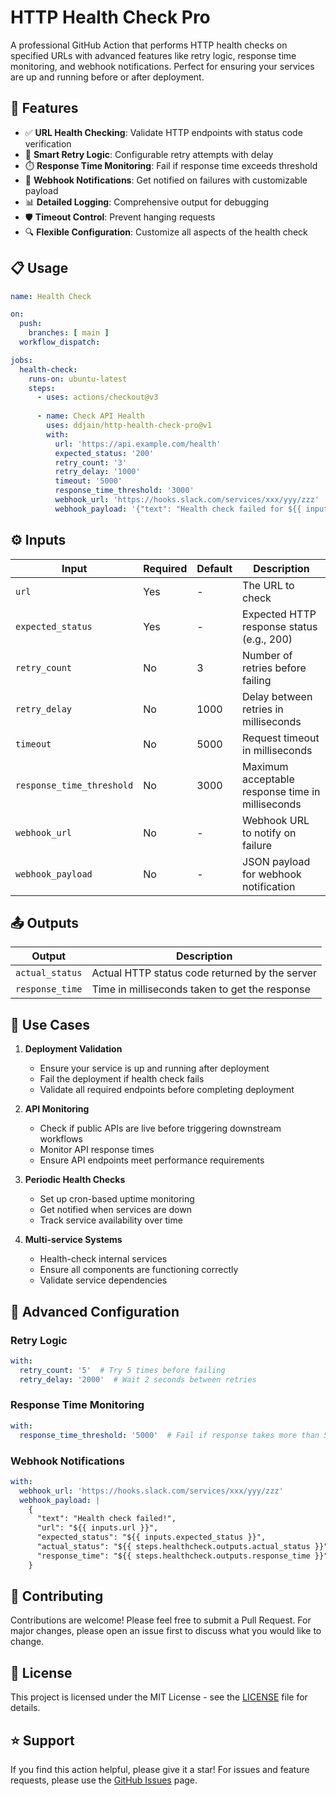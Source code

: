 # HTTP Health Check Pro

A professional GitHub Action that performs HTTP health checks on specified URLs with advanced features like retry logic, response time monitoring, and webhook notifications. Perfect for ensuring your services are up and running before or after deployment.

## 🚀 Features

- ✅ **URL Health Checking**: Validate HTTP endpoints with status code verification
- 🔄 **Smart Retry Logic**: Configurable retry attempts with delay
- ⏱️ **Response Time Monitoring**: Fail if response time exceeds threshold
- 🔔 **Webhook Notifications**: Get notified on failures with customizable payload
- 📊 **Detailed Logging**: Comprehensive output for debugging
- 🛡️ **Timeout Control**: Prevent hanging requests
- 🔍 **Flexible Configuration**: Customize all aspects of the health check

## 📋 Usage

```yaml
name: Health Check

on:
  push:
    branches: [ main ]
  workflow_dispatch:

jobs:
  health-check:
    runs-on: ubuntu-latest
    steps:
      - uses: actions/checkout@v3
      
      - name: Check API Health
        uses: ddjain/http-health-check-pro@v1
        with:
          url: 'https://api.example.com/health'
          expected_status: '200'
          retry_count: '3'
          retry_delay: '1000'
          timeout: '5000'
          response_time_threshold: '3000'
          webhook_url: 'https://hooks.slack.com/services/xxx/yyy/zzz'
          webhook_payload: '{"text": "Health check failed for ${{ inputs.url }}"}'
```

## ⚙️ Inputs

| Input | Required | Default | Description |
|-------|----------|---------|-------------|
| `url` | Yes | - | The URL to check |
| `expected_status` | Yes | - | Expected HTTP response status (e.g., 200) |
| `retry_count` | No | 3 | Number of retries before failing |
| `retry_delay` | No | 1000 | Delay between retries in milliseconds |
| `timeout` | No | 5000 | Request timeout in milliseconds |
| `response_time_threshold` | No | 3000 | Maximum acceptable response time in milliseconds |
| `webhook_url` | No | - | Webhook URL to notify on failure |
| `webhook_payload` | No | - | JSON payload for webhook notification |

## 📤 Outputs

| Output | Description |
|--------|-------------|
| `actual_status` | Actual HTTP status code returned by the server |
| `response_time` | Time in milliseconds taken to get the response |

## 🎯 Use Cases

1. **Deployment Validation**
   - Ensure your service is up and running after deployment
   - Fail the deployment if health check fails
   - Validate all required endpoints before completing deployment

2. **API Monitoring**
   - Check if public APIs are live before triggering downstream workflows
   - Monitor API response times
   - Ensure API endpoints meet performance requirements

3. **Periodic Health Checks**
   - Set up cron-based uptime monitoring
   - Get notified when services are down
   - Track service availability over time

4. **Multi-service Systems**
   - Health-check internal services
   - Ensure all components are functioning correctly
   - Validate service dependencies

## 🔧 Advanced Configuration

### Retry Logic
```yaml
with:
  retry_count: '5'  # Try 5 times before failing
  retry_delay: '2000'  # Wait 2 seconds between retries
```

### Response Time Monitoring
```yaml
with:
  response_time_threshold: '5000'  # Fail if response takes more than 5 seconds
```

### Webhook Notifications
```yaml
with:
  webhook_url: 'https://hooks.slack.com/services/xxx/yyy/zzz'
  webhook_payload: |
    {
      "text": "Health check failed!",
      "url": "${{ inputs.url }}",
      "expected_status": "${{ inputs.expected_status }}",
      "actual_status": "${{ steps.healthcheck.outputs.actual_status }}",
      "response_time": "${{ steps.healthcheck.outputs.response_time }}"
    }
```

## 🤝 Contributing

Contributions are welcome! Please feel free to submit a Pull Request. For major changes, please open an issue first to discuss what you would like to change.

## 📝 License

This project is licensed under the MIT License - see the [LICENSE](LICENSE) file for details.

## ⭐ Support

If you find this action helpful, please give it a star! For issues and feature requests, please use the [GitHub Issues](https://github.com/ddjain/http-health-check-pro/issues) page.
